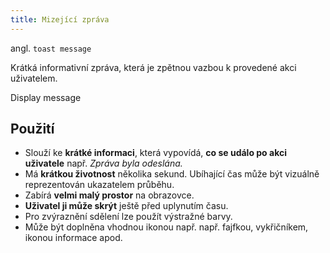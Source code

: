 ```yaml
---
title: Mizející zpráva
---
```


<script setup>
import DocumentationLinks from '../.vitepress/theme/components/DocumentationLinks.vue';

const runToast = () => {
    const toast = document.createElement('gov-toast');
    toast.innerHTML = "Message displayed"; 
    toast.setAttribute("gravity", "bottom");
    toast.setAttribute("position", "center");
    toast.setAttribute("type", "solid");
    toast.setAttribute("variant", "success");
    toast.setAttribute("time", "10000");
    
    document.body.appendChild(toast);
}
</script>

angl. `toast message` <br>

Krátká informativní zpráva, která je zpětnou vazbou k provedené akci uživatelem. 

<div class="sample-content">
    <gov-button @gov-click="runToast" wcag-label="What exactly happens when you click?" variant="primary" type="solid" size="m">
        Display message
    </gov-button>
</div>

<DocumentationLinks
    storybookUrl="/storybook/?path=/docs/components-toast--docs"
    documentationUrl="/komponenty/dokumentace/gov-toast" />

## Použití
- Slouží ke **krátké informaci**, která vypovídá, **co se událo po akci uživatele** např. *Zpráva byla odeslána.* 
- Má **krátkou životnost** několika sekund. Ubíhající čas může být vizuálně reprezentován ukazatelem průběhu.  
- Zabírá **velmi malý prostor** na obrazovce.
- **Uživatel ji může skrýt** ještě před uplynutím času.
- Pro zvýraznění sdělení lze použít výstražné barvy.
- Může být doplněna vhodnou ikonou např. např. fajfkou, vykřičníkem, ikonou informace apod.
